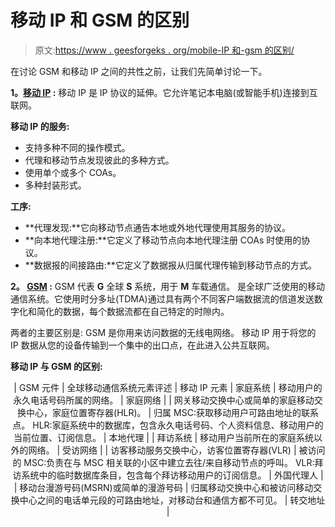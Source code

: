 # 移动 IP 和 GSM 的区别

> 原文:[https://www . geesforgeks . org/mobile-IP 和-gsm 的区别/](https://www.geeksforgeeks.org/difference-between-mobile-ip-and-gsm/)

在讨论 GSM 和移动 IP 之间的共性之前，让我们先简单讨论一下。

**1。[移动 IP](https://www.geeksforgeeks.org/mobile-internet-protocol-or-mobile-ip/) :**
移动 IP 是 IP 协议的延伸。它允许笔记本电脑(或智能手机)连接到互联网。

**移动 IP 的服务:**

*   支持多种不同的操作模式。
*   代理和移动节点发现彼此的多种方式。
*   使用单个或多个 COAs。
*   多种封装形式。

**工序:**

*   **代理发现:**它向移动节点通告本地或外地代理使用其服务的协议。
*   **向本地代理注册:**它定义了移动节点向本地代理注册 COAs 时使用的协议。
*   **数据报的间接路由:**它定义了数据报从归属代理传输到移动节点的方式。

**2。 [GSM](https://www.geeksforgeeks.org/how-gsm-works/) :**
GSM 代表 **G** 全球 **S** 系统，用于 **M** 车载通信。
是全球广泛使用的移动通信系统。它使用时分多址(TDMA)通过具有两个不同客户端数据流的信道发送数字化和简化的数据，每个数据流都在自己特定的时隙内。

两者的主要区别是:
GSM 是你用来访问数据的无线电网络。
移动 IP 用于将您的 IP 数据从您的设备传输到一个集中的出口点，在此进入公共互联网。

**移动 IP 与 GSM 的区别:**

<center>

| GSM 元件 | 全球移动通信系统元素评述 | 移动 IP 元素 | 家庭系统 | 移动用户的永久电话号码所属的网络。 | 家庭网络 |
| 网关移动交换中心或简单的家庭移动交换中心，家庭位置寄存器(HLR)。 | 归属 MSC:获取移动用户可路由地址的联系点。
HLR:家庭系统中的数据库，包含永久电话号码、个人资料信息、移动用户的当前位置、订阅信息。 | 本地代理 |
| 拜访系统 | 移动用户当前所在的家庭系统以外的网络。 | 受访网络 |
| 访客移动服务交换中心，访客位置寄存器(VLR) | 被访问的 MSC:负责在与 MSC 相关联的小区中建立去往/来自移动节点的呼叫。
VLR:拜访系统中的临时数据库条目，包含每个拜访移动用户的订阅信息。 | 外国代理人 |
| 移动台漫游号码(MSRN)或简单的漫游号码 | 归属移动交换中心和被访问移动交换中心之间的电话单元段的可路由地址，对移动台和通信方都不可见。 | 转交地址 |

</center>